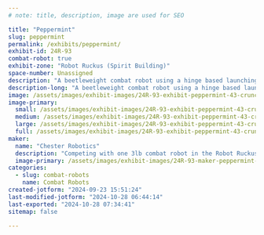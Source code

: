 ```yaml
---
# note: title, description, image are used for SEO

title: "Peppermint"
slug: peppermint
permalink: /exhibits/peppermint/
exhibit-id: 24R-93
combat-robot: true
exhibit-zone: "Robot Ruckus (Spirit Building)"
space-number: Unassigned
description: "A beetleweight combat robot using a hinge based launching mechanism."
description-long: "A beetleweight combat robot using a hinge based launching mechanism. The bot is hinged in the middle with independent drive controls that allow for the bot to be squashed inwards, producing a launching effect."
image: /assets/images/exhibit-images/24R-93-exhibit-peppermint-43-crunchy-assembly-2023-oct-12-07-47-34pm-000-customizedview44601868120-png-1737-large.png
image-primary: 
  small: /assets/images/exhibit-images/24R-93-exhibit-peppermint-43-crunchy-assembly-2023-oct-12-07-47-34pm-000-customizedview44601868120-png-1737-small.png
  medium: /assets/images/exhibit-images/24R-93-exhibit-peppermint-43-crunchy-assembly-2023-oct-12-07-47-34pm-000-customizedview44601868120-png-1737-medium.png
  large: /assets/images/exhibit-images/24R-93-exhibit-peppermint-43-crunchy-assembly-2023-oct-12-07-47-34pm-000-customizedview44601868120-png-1737-large.png
  full: /assets/images/exhibit-images/24R-93-exhibit-peppermint-43-crunchy-assembly-2023-oct-12-07-47-34pm-000-customizedview44601868120-png-1737-full.png
maker: 
  name: "Chester Robotics"
  description: "Competing with one 3lb combat robot in the Robot Ruckus event, Peppermint."
  image-primary: /assets/images/exhibit-images/24R-93-maker-peppermint-crunchy-assembly-2023-oct-12-07-47-34pm-000-customizedview44601868120-png-medium.png
categories: 
  - slug: combat-robots
    name: Combat Robots
created-jotform: "2024-09-23 15:51:24"
last-modified-jotform: "2024-10-28 06:44:14"
last-exported: "2024-10-28 07:34:41"
sitemap: false

---
```

